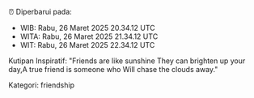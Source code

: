 ⏰ Diperbarui pada:
- WIB: Rabu, 26 Maret 2025 20.34.12 UTC
- WITA: Rabu, 26 Maret 2025 21.34.12 UTC
- WIT: Rabu, 26 Maret 2025 22.34.12 UTC

Kutipan Inspiratif:
"Friends are like sunshine They can brighten up your day,A true friend is someone who Will chase the clouds away."


Kategori: friendship

